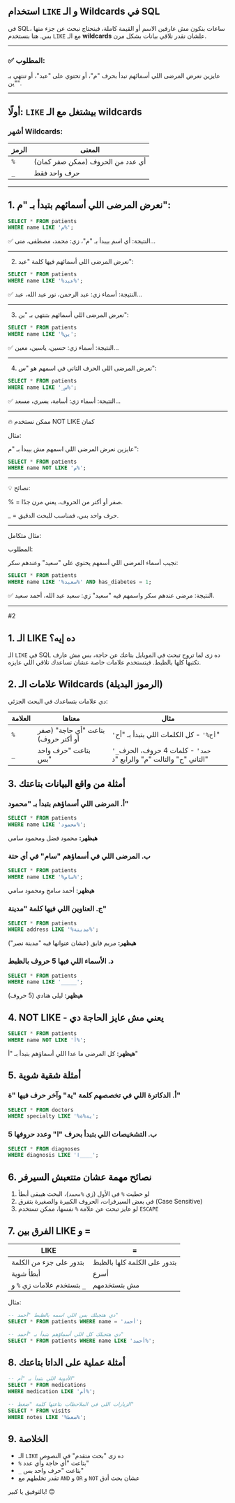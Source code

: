 
## استخدام `LIKE` و الـ Wildcards في SQL

في SQL، ساعات بنكون مش عارفين الاسم أو القيمة كاملة، فبنحتاج نبحث عن جزء منها بس. هنا بنستخدم `LIKE` مع الـ **wildcards** علشان نقدر نلاقي بيانات بشكل مرن.

---

### ✅ المطلوب:
عايزين نعرض المرضى اللي أسمائهم تبدأ بحرف "م"، أو تحتوي على "عبد"، أو تنتهي بـ "ين".

---

## أولًا: `LIKE` بيشتغل مع الـ wildcards

### أشهر Wildcards:

| الرمز | المعنى                            |
|-------|-----------------------------------|
| `%`   | أي عدد من الحروف (ممكن صفر كمان) |
| `_`   | حرف واحد فقط                      |

---

## 1. نعرض المرضى اللي أسمائهم بتبدأ بـ "م":

```sql
SELECT * FROM patients
WHERE name LIKE 'م%';
```

✅ النتيجة: أي اسم بيبدأ بـ "م"، زي: محمد، مصطفى، منى...


---

2. نعرض المرضى اللي أسمائهم فيها كلمة "عبد":
```sql
SELECT * FROM patients
WHERE name LIKE '%عبد%';
```
✅ النتيجة: أسماء زي: عبد الرحمن، نور عبد الله، عبد...


---

3. نعرض المرضى اللي أسمائهم بتنتهي بـ "ين":
```sql
SELECT * FROM patients
WHERE name LIKE '%ين';
```
✅ النتيجة: أسماء زي: حسين، ياسين، معين...


---

4. نعرض المرضى اللي الحرف التاني في اسمهم هو "س":
```sql
SELECT * FROM patients
WHERE name LIKE '_س%';
```
✅ النتيجة: أسماء زي: أسامة، يسري، مسعد...


---

🔥 ممكن نستخدم NOT LIKE كمان

مثال:

عايزين نعرض المرضى اللي اسمهم مش بيبدأ بـ "م":
```sql
SELECT * FROM patients
WHERE name NOT LIKE 'م%';
```

---

💡 نصائح:

% = صفر أو أكتر من الحروف، يعني مرن جدًا.

_ = حرف واحد بس، فمناسب للبحث الدقيق.



---

مثال متكامل:

المطلوب:

نجيب أسماء المرضى اللي أسمهم يحتوي على "سعيد" وعندهم سكر:
```sql
SELECT * FROM patients
WHERE name LIKE '%سعيد%' AND has_diabetes = 1;
```
✅ النتيجة: مرضى عندهم سكر واسمهم فيه "سعيد" زي: سعيد عبد الله، أحمد سعيد.


---


#2

## **1. الـ LIKE ده إيه؟**
الـ `LIKE` في SQL ده زى لما تروح تبحث في الموبايل بتاعك عن حاجة، بس مش عارف تكتبها كلها بالظبط. فبتستخدم علامات خاصة عشان تساعدك تلاقي اللي عايزه.

## **2. علامات الـ Wildcards (الرموز البديلة)**
دي علامات بتساعدك في البحث الجزئي:

| العلامة | معناها | مثال |
|---------|--------|------|
| `%` | بتاعت "أي حاجة" (صفر أو أكتر حروف) | `'أح%'` - كل الكلمات اللي بتبدأ بـ "أح" |
| `_` | بتاعت "حرف واحد بس" | `'_حمد'` - كلمات 4 حروف، الحرف التاني "ح" والتالت "م" والرابع "د" |

## **3. أمثلة من واقع البيانات بتاعتك**

### **أ. المرضى اللي أسماؤهم بتبدأ بـ "محمود"**
```sql
SELECT * FROM patients 
WHERE name LIKE 'محمود%';
```
**هيظهر:** محمود فضل ومحمود سامي

### **ب. المرضى اللي في أسماؤهم "سام" في أي حتة**
```sql
SELECT * FROM patients 
WHERE name LIKE '%سام%';
```
**هيظهر:** أحمد سامح ومحمود سامي

### **ج. العناوين اللي فيها كلمة "مدينة"**
```sql
SELECT * FROM patients 
WHERE address LIKE '%مدينة%';
```
**هيظهر:** مريم فايق (عشان عنوانها فيه "مدينة نصر")

### **د. الأسماء اللي فيها 5 حروف بالظبط**
```sql
SELECT * FROM patients 
WHERE name LIKE '_____';
```
**هيظهر:** ليلى هنادي (5 حروف)

## **4. NOT LIKE - يعني مش عايز الحاجة دي**
```sql
SELECT * FROM patients 
WHERE name NOT LIKE 'أ%';
```
**هيظهر:** كل المرضى ما عدا اللي أسماؤهم بتبدأ بـ "أ"

## **5. أمثلة شقية شوية**

### **أ. الدكاترة اللي في تخصصهم كلمة "ية" وآخر حرف فيها "ة"**
```sql
SELECT * FROM doctors 
WHERE specialty LIKE '%ية%ة';
```

### **ب. التشخيصات اللي بتبدأ بحرف "ا" وعدد حروفها 5**
```sql
SELECT * FROM diagnoses 
WHERE diagnosis LIKE 'ا____';
```

## **6. نصائح مهمة عشان متتعبش السيرفر**
1. لو حطيت `%` في الأول (زي `%محمد`)، البحث هيبقى أبطأ
2. في بعض السيرفرات، الحروف الكبيرة والصغيرة بتفرق (Case Sensitive)
3. لو عايز تبحث عن علامة `%` نفسها، ممكن تستخدم `ESCAPE`

## **7. الفرق بين LIKE و =**
| LIKE | = |
|------|---|
| بتدور على جزء من الكلمة | بتدور على الكلمة كلها بالظبط |
| أبطأ شوية | أسرع |
| بتستخدم علامات زي `%` و `_` | مش بتستخدمهم |

مثال:
```sql
-- دي هتجبلك بس اللي اسمه بالظبط "أحمد"
SELECT * FROM patients WHERE name = 'أحمد';

-- دي هتجبلك كل اللي أسماؤهم بتبدأ بـ "أحمد"
SELECT * FROM patients WHERE name LIKE 'أحمد%';
```

## **8. أمثلة عملية على الداتا بتاعتك**
```sql
-- الأدوية اللي بتبدأ بـ "أم"
SELECT * FROM medications 
WHERE medication LIKE 'أم%';

-- الزيارات اللي في الملاحظات بتاعتها كلمة "ضغط"
SELECT * FROM visits 
WHERE notes LIKE '%ضغط%';
```

## **9. الخلاصة**
- الـ `LIKE` ده زى "بحث متقدم" في النصوص
- `%` بتاعت "أي حاجة وأي عدد"
- `_` بتاعت "حرف واحد بس"
- تقدر تخلطهم مع `AND` و `OR` و `NOT` عشان بحث أدق

بالتوفيق يا كبير! 😊



